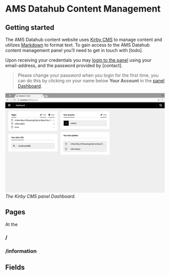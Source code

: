 # AMS Datahub Content Management

## Getting started
The AMS Datahub content website uses [Kirby CMS](https://getkirby.com/) to manage content and utilizes [Markdown](https://daringfireball.net/projects/markdown/) to format text. To gain access to the AMS Datahub content management panel you’ll need to get in touch with [todo]. 

Upon receiving your credentials you may [login to the panel](http://amsdatahub.waag.org/panel/login) using your email-address, and the password provided by [contact].
> Please change your password when you login for the first time, you can do this by clicking on your name below __Your Account__ in the [panel Dashboard](http://amsdatahub.waag.org/panel/).

![Panel Dashboard](./assets/kirby-dashboard.png/)
*The Kirby CMS panel Dashboard.*

## Pages

At the 

### /


### /information

## Fields

[dashboard]: http://www.google.com

